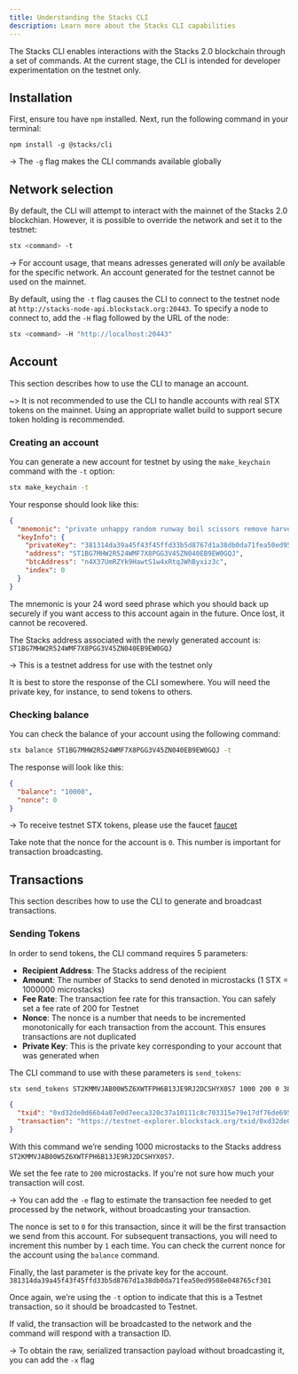 ```yaml
---
title: Understanding the Stacks CLI
description: Learn more about the Stacks CLI capabilities
---
```


The Stacks CLI enables interactions with the Stacks 2.0 blockchain through a set of commands. At the current stage, the CLI is intended for developer experimentation on the testnet only.

## Installation

First, ensure tou have `npm` installed. Next, run the following command in your terminal:

`npm install -g @stacks/cli`

-> The `-g` flag makes the CLI commands available globally

## Network selection

By default, the CLI will attempt to interact with the mainnet of the Stacks 2.0 blockchian. However, it is possible to override the network and set it to the testnet:

```bash
stx <command> -t
```

-> For account usage, that means adresses generated will _only_ be available for the specific network. An account generated for the testnet cannot be used on the mainnet.

By default, using the `-t` flag causes the CLI to connect to the testnet node at `http://stacks-node-api.blockstack.org:20443`. To specify a node to connect to, add the `-H` flag followed by the URL of the node:

```bash
stx <command> -H "http://localhost:20443"
```

## Account

This section describes how to use the CLI to manage an account.

~> It is not recommended to use the CLI to handle accounts with real STX tokens on the mainnet. Using an appropriate wallet build to support secure token holding is recommended.

### Creating an account

You can generate a new account for testnet by using the `make_keychain` command with the `-t` option:

```bash
stx make_keychain -t
```

Your response should look like this:

```json
{
  "mnemonic": "private unhappy random runway boil scissors remove harvest fatigue inherit inquiry still before mountain pet tail mad accuse second milk client rebuild salt chase",
  "keyInfo": {
    "privateKey": "381314da39a45f43f45ffd33b5d8767d1a38db0da71fea50ed9508e048765cf301",
    "address": "ST1BG7MHW2R524WMF7X8PGG3V45ZN040EB9EW0GQJ",
    "btcAddress": "n4X37UmRZYk9HawtS1w4xRtqJWhByxiz3c",
    "index": 0
  }
}
```

The mnemonic is your 24 word seed phrase which you should back up securely if you want access to this account again in the future. Once lost, it cannot be recovered.

The Stacks address associated with the newly generated account is:
`ST1BG7MHW2R524WMF7X8PGG3V45ZN040EB9EW0GQJ`

-> This is a testnet address for use with the testnet only

It is best to store the response of the CLI somewhere. You will need the private key, for instance, to send tokens to others.

### Checking balance

You can check the balance of your account using the following command:

```bash
stx balance ST1BG7MHW2R524WMF7X8PGG3V45ZN040EB9EW0GQJ -t
```

The response will look like this:

```json
{
  "balance": "10000",
  "nonce": 0
}
```

-> To receive testnet STX tokens, please use the faucet [faucet](https://testnet.blockstack.org/faucet)

Take note that the nonce for the account is `0`. This number is important for transaction broadcasting.

## Transactions

This section describes how to use the CLI to generate and broadcast transactions.

### Sending Tokens

In order to send tokens, the CLI command requires 5 parameters:

- **Recipient Address**: The Stacks address of the recipient
- **Amount**: The number of Stacks to send denoted in microstacks (1 STX = 1000000 microstacks)
- **Fee Rate**: The transaction fee rate for this transaction. You can safely set a fee rate of 200 for Testnet
- **Nonce**: The nonce is a number that needs to be incremented monotonically for each transaction from the account. This ensures transactions are not duplicated
- **Private Key**: This is the private key corresponding to your account that was generated when

The CLI command to use with these parameters is `send_tokens`:

```bash
stx send_tokens ST2KMMVJAB00W5Z6XWTFPH6B13JE9RJ2DCSHYX0S7 1000 200 0 381314da39a45f43f45ffd33b5d8767d1a38db0da71fea50ed9508e048765cf301 -t
```

```json
{
  "txid": "0xd32de0d66b4a07e0d7eeca320c37a10111c8c703315e79e17df76de6950c622c",
  "transaction": "https://testnet-explorer.blockstack.org/txid/0xd32de0d66b4a07e0d7eeca320c37a10111c8c703315e79e17df76de6950c622c"
}
```

With this command we’re sending 1000 microstacks to the Stacks address `ST2KMMVJAB00W5Z6XWTFPH6B13JE9RJ2DCSHYX0S7`.

We set the fee rate to `200` microstacks. If you're not sure how much your transaction will cost.

-> You can add the `-e` flag to estimate the transaction fee needed to get processed by the network, without broadcasting your transaction.

The nonce is set to `0` for this transaction, since it will be the first transaction we send from this account. For subsequent transactions, you will need to increment this number by `1` each time. You can check the current nonce for the account using the `balance` command.

Finally, the last parameter is the private key for the account. `381314da39a45f43f45ffd33b5d8767d1a38db0da71fea50ed9508e048765cf301`

Once again, we’re using the `-t` option to indicate that this is a Testnet transaction, so it should be broadcasted to Testnet.

If valid, the transaction will be broadcasted to the network and the command will respond with a transaction ID.

-> To obtain the raw, serialized transaction payload without broadcasting it, you can add the `-x` flag
